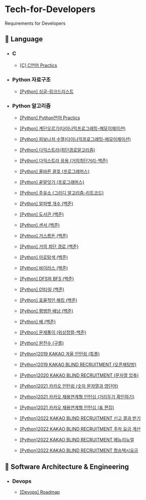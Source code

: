 # Tech-for-Developers
Requirements for Developers


## :rocket:  Language

- ### C

  - [[C] C언어 Practics](https://github.com/Virusuki/Tech-for-Developers/blob/main/Programming%20language/C%EC%96%B8%EC%96%B4(Practice).md)

- ### Python 자료구조
  - [[Python] 싱글-링크드리스트](https://github.com/Virusuki/Tech-for-Developers/blob/main/Programming%20language/python/%EB%A7%81%ED%81%AC%EB%93%9C%EB%A6%AC%EC%8A%A4%ED%8A%B8(%EC%9E%90%EB%A3%8C%EA%B5%AC%EC%A1%B0_%EA%B8%B0%EB%B3%B8).md)
  
- ### Python 알고리즘
  - [[Python] Python언어 Practics](https://github.com/Virusuki/Tech-for-Developers/blob/main/Programming%20language/C%EC%96%B8%EC%96%B4(Practice).md)

  - [[Python] 계단오르기(다이나믹프로그래밍-메모이제이션)](https://github.com/Virusuki/Tech-for-Developers/blob/main/Programming%20language/python/%EA%B3%84%EB%8B%A8%EC%98%A4%EB%A5%B4%EA%B8%B0_%EB%8B%A4%EC%9D%B4%EB%82%98%EB%AF%B9%ED%94%84%EB%A1%9C%EA%B7%B8%EB%9E%98%EB%B0%8D(%EB%A9%94%EB%AA%A8%EC%9D%B4%EC%A0%9C%EC%9D%B4%EC%85%98).md)
  
  - [[Python] 피보나치 수열(다이나믹프로그래밍-메모이제이션)](https://github.com/Virusuki/Tech-for-Developers/blob/main/Programming%20language/python/%ED%94%BC%EB%B3%B4%EB%82%98%EC%B9%98%EC%88%98%EC%97%B4_%EB%8B%A4%EC%9D%B4%EB%82%98%EB%AF%B9%ED%94%84%EB%A1%9C%EA%B7%B8%EB%9E%98%EB%B0%8D(%EB%A9%94%EB%AA%A8%EC%9D%B4%EC%A0%9C%EC%9D%B4%EC%85%98).md)   
  - [[Python] 다익스트라(최단경로알고리즘)](https://github.com/Virusuki/Tech-for-Developers/blob/main/Programming%20language/python/%EB%8B%A4%EC%9D%B5%EC%8A%A4%ED%8A%B8%EB%9D%BC.md)
  - [[Python] 다익스트라 응용 (거의최단거리-백준)](https://github.com/Virusuki/Tech-for-Developers/blob/main/Programming%20language/python/%EA%B1%B0%EC%9D%98%EC%B5%9C%EB%8B%A8%EA%B1%B0%EB%A6%AC(%EB%B0%B1%EC%A4%80).md)
  - [[Python] 올바른 괄호 (프로그래머스)](https://github.com/Virusuki/Tech-for-Developers/blob/main/Programming%20language/%EC%98%AC%EB%B0%94%EB%A5%B8%20%EA%B4%84%ED%98%B8%20(%ED%94%84%EB%A1%9C%EA%B7%B8%EB%9E%98%EB%A8%B8%EC%8A%A4).md)
  - [[Python] 끝말잇기 (프로그래머스)](https://github.com/Virusuki/Tech-for-Developers/blob/main/Programming%20language/python/%EB%81%9D%EB%A7%90%EC%9E%87%EA%B8%B0%20(%ED%94%84%EB%A1%9C%EA%B7%B8%EB%9E%98%EB%A8%B8%EC%8A%A4).md)
  - [[Python] 주유소 (그리디 알고리즘-리트코드)](https://github.com/Virusuki/Tech-for-Developers/blob/main/Programming%20language/python/%EC%A3%BC%EC%9C%A0%EC%86%8C(greedy).md)
  - [[Python] 알파벳 개수 (백준)](https://github.com/Virusuki/Tech-for-Developers/blob/main/Programming%20language/python/%EC%95%8C%ED%8C%8C%EB%B2%B3%20%EA%B0%9C%EC%88%98%20(%EB%B0%B1%EC%A4%80).md)
  - [[Python] 도서관 (백준)](https://github.com/Virusuki/Tech-for-Developers/blob/main/Programming%20language/python/%EB%8F%84%EC%84%9C%EA%B4%80%20(%EB%B0%B1%EC%A4%80).md)
  - [[Python] 센서 (백준)](https://github.com/Virusuki/Tech-for-Developers/blob/main/Programming%20language/python/%EC%84%BC%EC%84%9C%20(%EB%B0%B1%EC%A4%80).md)
  - [[Python] 거스름돈 (백준)](https://github.com/Virusuki/Tech-for-Developers/blob/main/Programming%20language/python/%EA%B1%B0%EC%8A%A4%EB%A6%84%EB%8F%88%20(%EB%B0%B1%EC%A4%80).md)
  - [[Python] 거의 최단 경로 (백준)](https://github.com/Virusuki/Tech-for-Developers/blob/main/Programming%20language/python/%EA%B1%B0%EC%9D%98%20%EC%B5%9C%EB%8B%A8%20%EA%B2%BD%EB%A1%9C%20(%EB%B0%B1%EC%A4%80).md)
  - [[Python] 미로탐색 (백준)](https://github.com/Virusuki/Tech-for-Developers/blob/main/Programming%20language/python/%EB%AF%B8%EB%A1%9C%ED%83%90%EC%83%89(%EB%B0%B1%EC%A4%80).md)

  - [[Python] 바이러스 (백준)](https://github.com/Virusuki/Tech-for-Developers/blob/main/Programming%20language/python/%EB%B0%94%EC%9D%B4%EB%9F%AC%EC%8A%A4(%EB%B0%B1%EC%A4%80).md)
  - [[Python] DFS와 BFS (백준)](https://github.com/Virusuki/Tech-for-Developers/blob/main/Programming%20language/python/DFS%EC%99%80%20BFS%20(%EB%B0%B1%EC%A4%80).md)

  - [[Python] 01타일 (백준)](https://github.com/Virusuki/Tech-for-Developers/blob/main/Programming%20language/python/01%ED%83%80%EC%9D%BC%20(%EB%B0%B1%EC%A4%80).md)
  - [[Python] 효율적인 해킹 (백준)](https://github.com/Virusuki/Tech-for-Developers/blob/main/Programming%20language/python/%ED%9A%A8%EC%9C%A8%EC%A0%81%EC%9D%B8%20%ED%95%B4%ED%82%B9%20(%EB%B0%B1%EC%A4%80).md)
  - [[Python] 평범한 배낭 (백준)](https://github.com/Virusuki/Tech-for-Developers/blob/main/Programming%20language/python/%ED%8F%89%EB%B2%94%ED%95%9C%20%EB%B0%B0%EB%82%AD%20(%EB%B0%B1%EC%A4%80).md)

  - [[Python] 배 (백준)](https://github.com/Virusuki/Tech-for-Developers/blob/main/Programming%20language/python/%EB%B0%B0%20(%EB%B0%B1%EC%A4%80).md)

  - [[Python] 문제풀이 (위상정렬-백준)](https://github.com/Virusuki/Tech-for-Developers/blob/main/Programming%20language/python/%EB%AC%B8%EC%A0%9C%20%ED%92%80%EC%9D%B4(%EC%9C%84%EC%83%81%EC%A0%95%EB%A0%AC)-%EB%B0%B1%EC%A4%80.md)

  - [[Python] 완전수 (구름)](https://github.com/Virusuki/Tech-for-Developers/blob/main/Programming%20language/python/%EC%99%84%EC%A0%84%EC%88%98%20(goorm).md)

  - [[Python]2019 KAKAO 겨울 인턴쉽 (튜플)](https://github.com/Virusuki/Tech-for-Developers/blob/main/Programming%20language/python/%ED%8A%9C%ED%94%8C(%ED%8A%9C%ED%94%8C%20-%202019%20%EC%B9%B4%EC%B9%B4%EC%98%A4%20%EA%B0%9C%EB%B0%9C%EC%9E%90%20%EA%B2%A8%EC%9A%B8%20%EC%9D%B8%ED%84%B4%EC%89%BD).md)
  - [[Python]2019 KAKAO BLIND RECRUITMENT (오픈채팅방)](https://github.com/Virusuki/Tech-for-Developers/blob/main/Programming%20language/python/2019%20KAKAO%20BLIND%20RECRUITMENT%20(%EC%98%A4%ED%94%88%EC%B1%84%ED%8C%85%EB%B0%A9).md)
  - [[Python]2020 KAKAO BLIND RECRUITMENT (문자열 압축)](https://github.com/Virusuki/Tech-for-Developers/blob/main/Programming%20language/python/2020%20KAKAO%20BLIND%20RECRUITMENT%20(%EB%AC%B8%EC%9E%90%EC%97%B4%20%EC%95%95%EC%B6%95).md)
  
  - [[Python]2021 카카오 인턴쉽 (숫자 문자열과 영단어)](https://github.com/Virusuki/Tech-for-Developers/blob/main/Programming%20language/python/2021%20%EC%B9%B4%EC%B9%B4%EC%98%A4%20%EC%B1%84%EC%9A%A9%EC%97%B0%EA%B3%84%ED%98%95%20%EC%9D%B8%ED%84%B4%EC%8B%AD(%EC%88%AB%EC%9E%90%20%EB%AC%B8%EC%9E%90%EC%97%B4%EA%B3%BC%20%EC%98%81%EB%8B%A8%EC%96%B4).md)

  - [[Python]2021 카카오 채용연계형 인턴십 (거리두기 확인하기)](https://github.com/Virusuki/Tech-for-Developers/blob/main/Programming%20language/python/2021%20%EC%B9%B4%EC%B9%B4%EC%98%A4%20%EC%B1%84%EC%9A%A9%EC%97%B0%EA%B3%84%ED%98%95%20%EC%9D%B8%ED%84%B4%EC%8B%AD%20(%EA%B1%B0%EB%A6%AC%EB%91%90%EA%B8%B0%20%ED%99%95%EC%9D%B8%ED%95%98%EA%B8%B0).md)
  - [[Python]2021 카카오 채용연계형 인턴십 (표 편집)](https://github.com/Virusuki/Tech-for-Developers/blob/main/Programming%20language/python/2021%20%EC%B9%B4%EC%B9%B4%EC%98%A4%20%EC%B1%84%EC%9A%A9%EC%97%B0%EA%B3%84%ED%98%95%20%EC%9D%B8%ED%84%B4%EC%8B%AD%20(%ED%91%9C%20%ED%8E%B8%EC%A7%91).md)  
  - [[Python]2022 KAKAO BLIND RECRUITMENT 신고 결과 받기](https://github.com/Virusuki/Tech-for-Developers/blob/main/Programming%20language/2022%20KAKAO%20BLIND%20RECRUITMENT%20(%EC%8B%A0%EA%B3%A0%EA%B2%B0%EA%B3%BC%EB%B0%9B%EA%B8%B0).md)
  - [[Python]2022 KAKAO BLIND RECRUITMENT 주차 요금 계산](https://github.com/Virusuki/Tech-for-Developers/blob/main/Programming%20language/2022%20KAKAO%20BLIND%20RECRUITMENT%20(%EC%A3%BC%EC%B0%A8%EC%9A%94%EA%B8%88%20%EA%B3%84%EC%82%B0).md)
  - [[Python]2022 KAKAO BLIND RECRUITMENT 메뉴리뉴얼](https://github.com/Virusuki/Tech-for-Developers/blob/main/Programming%20language/python/2022%20KAKAO%20BLIND%20RECRUITMENT%20(%EB%A9%94%EB%89%B4%EB%A6%AC%EB%89%B4%EC%96%BC).md)
  - [[Python]2022 KAKAO BLIND RECRUITMENT 합승택시요금](https://github.com/Virusuki/Tech-for-Developers/blob/main/Programming%20language/python/2021%20KAKAO%20BLIND%20RECRUITMENT%20(%ED%95%A9%EC%8A%B9%ED%83%9D%EC%8B%9C%EC%9A%94%EA%B8%88).md)


## :rocket:  Software Architecture & Engineering

- ### Devops

  - [[Devops] Roadmap](https://github.com/Virusuki/Tech-for-Developers/blob/main/Software%20Architecture%20&%20Engineering/Devops-roadmap.md)
